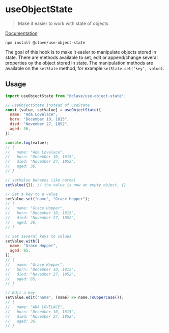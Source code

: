 # useObjectState

> Make it easier to work with state of objects

[Documentation](https://claveconsulting.github.io/react-hooks/use-object-state)

```shell
npm install @clave/use-object-state
```

The goal of this hook is to make it easier to manipulate objects stored in state. There are methods available to set, edit or append/change several properties oy the object stored in state. The manipulation methods are available on the `setState` method, for example `setState.set('key', value)`.

## Usage

```jsx
import useObjectState from "@clave/use-object-state";

// useObjectState instead of useState
const [value, setValue] = useObjectState({
  name: "Ada Lovelace",
  born: "December 10, 1815",
  died: "November 27, 1852",
  aged: 36,
});

console.log(value);
// {
//   name: "Ada Lovelace",
//   born: "December 10, 1815",
//   died: "November 27, 1852",
//   aged: 36,
// }

// setValue behaves like normal
setValue({}); // the value is now an empty object, {}

// Set a key to a value
setValue.set("name", "Grace Hopper");
// {
//   name: "Grace Hopper",
//   born: "December 10, 1815",
//   died: "November 27, 1852",
//   aged: 36,
// }

// Set several keys to values
setValue.with({
  name: "Grace Hopper",
  aged: 85,
});
// {
//   name: "Grace Hopper",
//   born: "December 10, 1815",
//   died: "November 27, 1852",
//   aged: 85,
// }

// Edit a key
setValue.edit("name", (name) => name.ToUpperCase());
// {
//   name: "ADA LOVELACE",
//   born: "December 10, 1815",
//   died: "November 27, 1852",
//   aged: 36,
// }
```
